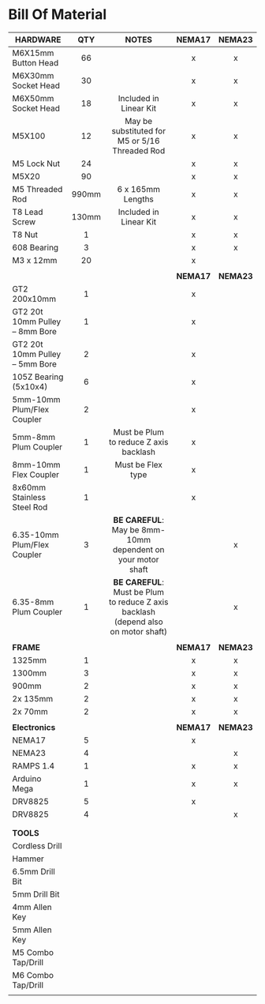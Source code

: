 # Bill Of Material

|HARDWARE       | QTY |NOTES  |NEMA17 |NEMA23|
| ------------- |:-----:| :-----: |:-----:|:-----:|
| M6X15mm Button Head| 66 |   |x|x|
| M6X30mm Socket Head| 30  |   |x|x|
| M6X50mm Socket Head| 18  |Included in Linear Kit   |x|x|
| M5X100| 12  |May be substituted for M5 or 5/16 Threaded Rod   |x|x|
| M5 Lock Nut       | 24  |                         |x|x|
| M5X20              | 90  |                         |x|x|
| M5 Threaded Rod    | 990mm |6 x 165mm Lengths      |x|x|
| T8 Lead Screw      | 130mm |Included in Linear Kit |x|x|
| T8 Nut             | 1  |                          |x|x|
| 608 Bearing        | 3  |                          |x|x|
| M3 x 12mm          | 20  |                         |x| |
|              |    |                          | | |
|                                |    |                |**NEMA17**|**NEMA23**|
|GT2 200x10mm                    | 1  |                          |x| |
|GT2 20t 10mm Pulley – 8mm Bore  | 1  |                          |x||
|GT2 20t 10mm Pulley – 5mm Bore  | 2  |                          |x||
|105Z Bearing (5x10x4)           | 6  |                          |x||
|5mm-10mm Plum/Flex Coupler      | 2  |                          |x||
|5mm-8mm Plum Coupler	           | 1  |  Must be Plum to reduce Z axis backlash |x||
|8mm-10mm Flex Coupler           | 1  |Must be Flex type|x||
|8x60mm Stainless Steel Rod      | 1  |                          |x||
|6.35-10mm Plum/Flex Coupler     | 3  |**BE CAREFUL**: May be 8mm-10mm dependent on your motor shaft||x|
|6.35-8mm Plum Coupler           | 1  |**BE CAREFUL**: Must be Plum to reduce Z axis backlash (depend also on motor shaft)||x|
|              |    |                          | | |
|**FRAME**           | ||**NEMA17**|**NEMA23**|
| 1325mm       | 1  |                          |x|x|
| 1300mm       | 3  |                          |x|x|
| 900mm        | 2  |                          |x|x|
| 2x 135mm     | 2  |                          |x|x|
| 2x 70mm      | 2  |                          |x|x|
|              |    |                          | | |
|**Electronics**| |  |**NEMA17** |**NEMA23**|
| NEMA17       | 5  |                          |x| |
| NEMA23       | 4  |                          | |x|
| RAMPS 1.4    | 1  |                          |x|x|
| Arduino Mega | 1  |                          |x|x|
| DRV8825      | 5  |                          |x| |
| DRV8825      | 4  |                          | |x|
|              |    |                          | | |
|              |    |                          | | |
| **TOOLS**    |    |                          | | |
|Cordless Drill   |    |                          | | |
|Hammer           |    |                          | | |
|6.5mm Drill Bit  |    |                          | | |
|5mm Drill Bit    |    |                          | | |
|4mm Allen Key    |    |                          | | |
|5mm Allen Key    |    |                          | | |
|M5 Combo Tap/Drill|    |                          | | |
|M6 Combo Tap/Drill|    |                          | | |
|                  |    |                          | | |

